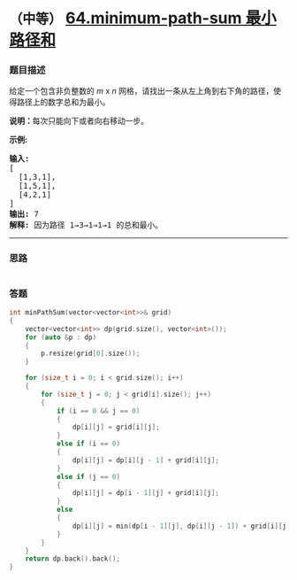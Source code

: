 # `（中等）` [64.minimum-path-sum 最小路径和](https://leetcode-cn.com/problems/minimum-path-sum/)

### 题目描述
<p>给定一个包含非负整数的 <em>m</em>&nbsp;x&nbsp;<em>n</em>&nbsp;网格，请找出一条从左上角到右下角的路径，使得路径上的数字总和为最小。</p>

<p><strong>说明：</strong>每次只能向下或者向右移动一步。</p>

<p><strong>示例:</strong></p>

<pre><strong>输入:</strong>
[
&nbsp; [1,3,1],
  [1,5,1],
  [4,2,1]
]
<strong>输出:</strong> 7
<strong>解释:</strong> 因为路径 1→3→1→1→1 的总和最小。
</pre>


---
### 思路
```
```



### 答题
``` C++
int minPathSum(vector<vector<int>>& grid) 
{
	vector<vector<int>> dp(grid.size(), vector<int>());
	for (auto &p : dp)
	{
		p.resize(grid[0].size());
	}

	for (size_t i = 0; i < grid.size(); i++)
	{
		for (size_t j = 0; j < grid[i].size(); j++)
		{
			if (i == 0 && j == 0)
			{
				dp[i][j] = grid[i][j];
			}
			else if (i == 0)
			{
				dp[i][j] = dp[i][j - 1] + grid[i][j];
			}
			else if (j == 0)
			{
				dp[i][j] = dp[i - 1][j] + grid[i][j];
			}
			else
			{
				dp[i][j] = min(dp[i - 1][j], dp[i][j - 1]) + grid[i][j];
			}
		}
	}
	return dp.back().back();
}
```




